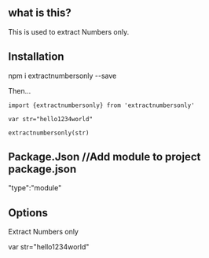 ## what is this?

This is used to extract Numbers only.

## Installation

npm i extractnumbersonly --save


Then...
```
import {extractnumbersonly} from 'extractnumbersonly'

var str="hello1234world"

extractnumbersonly(str)

```

## Package.Json //Add module to project package.json

"type":"module"

## Options

Extract Numbers only

var str="hello1234world"
